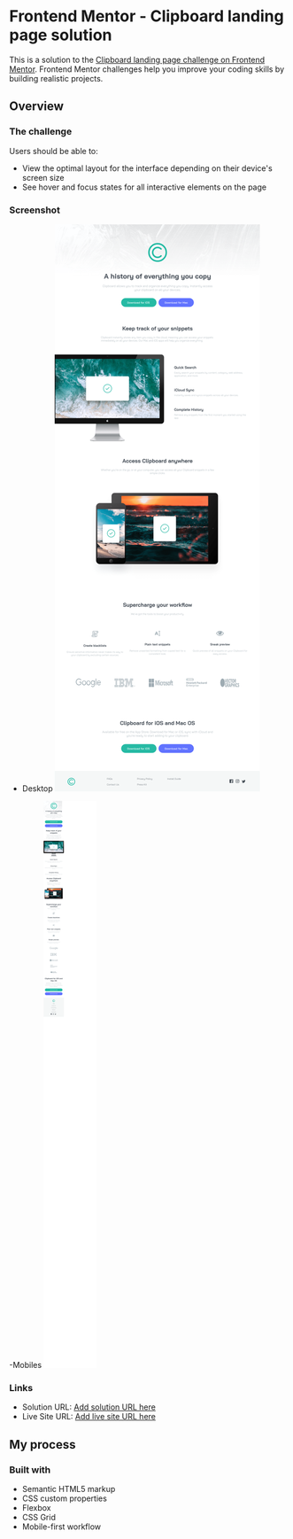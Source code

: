 # Frontend Mentor - Clipboard landing page solution

This is a solution to the [Clipboard landing page challenge on Frontend Mentor](https://www.frontendmentor.io/challenges/clipboard-landing-page-5cc9bccd6c4c91111378ecb9). Frontend Mentor challenges help you improve your coding skills by building realistic projects. 

## Overview

### The challenge

Users should be able to:

- View the optimal layout for the interface depending on their device's screen size
- See hover and focus states for all interactive elements on the page

### Screenshot

- Desktop
![Design preview for the Results summary component coding challenge](./design/desktop.png)

-Mobiles
![Design preview fon Mobile](./design/mobile.png)

### Links

- Solution URL: [Add solution URL here](https://github.com/Osama-Alsafwani/clipboard-landing-page-master-5.git)
- Live Site URL: [Add live site URL here](https://osama-alsafwani.github.io/clipboard-landing-page-master-5/)

## My process

### Built with

- Semantic HTML5 markup
- CSS custom properties
- Flexbox
- CSS Grid
- Mobile-first workflow


